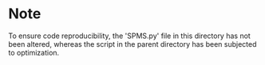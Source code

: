# Note

To ensure code reproducibility, the 'SPMS.py' file in this directory has not been altered, whereas the script in the parent directory has been subjected to optimization.
